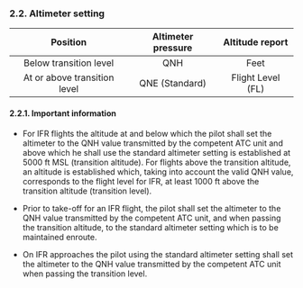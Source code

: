 ### 	2.2. Altimeter setting

|           Position           | Altimeter pressure |  Altitude report  |
| :--------------------------: | :----------------: | :---------------: |
|    Below transition level    |        QNH         |       Feet        |
| At or above transition level |   QNE (Standard)   | Flight Level (FL) |

#### **2.2.1. Important information**

- For IFR flights the altitude at and below which the pilot shall set the altimeter to the QNH value transmitted by the competent ATC unit and above which he shall use the standard altimeter setting is established at 5000 ft MSL (transition altitude). For flights above the transition altitude, an altitude is established which, taking into account the valid QNH value, corresponds to the flight level for IFR, at least 1000 ft above the transition altitude (transition level).

- Prior to take-off for an IFR flight, the pilot shall set the altimeter to the QNH value transmitted by the competent ATC unit, and when passing the transition altitude, to the standard altimeter setting which is to be maintained enroute.

- On IFR approaches the pilot using the standard altimeter setting shall set the altimeter to the QNH value transmitted by the competent ATC unit when passing the transition level.


